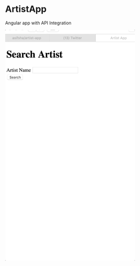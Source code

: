 # ArtistApp

Angular app with API Integration

![Artist search](https://github.com/asifsha/artist-app/blob/master/demo/demo.gif)

